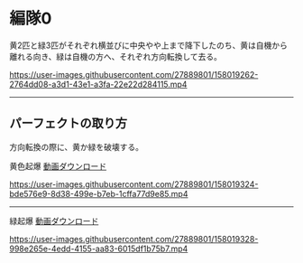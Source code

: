   # 編隊0  
  
黄2匹と緑3匹がそれぞれ横並びに中央やや上まで降下したのち、黄は自機から離れる向き、緑は自機の方へ、それぞれ方向転換して去る。  

https://user-images.githubusercontent.com/27889801/158019262-2764dd08-a3d1-43e1-a3fa-22e22d284115.mp4
___
## パーフェクトの取り方  
方向転換の際に、黄か緑を破壊する。 
  
黄色起爆 [動画ダウンロード](media/H264/form0perY.mp4?raw=true)  

https://user-images.githubusercontent.com/27889801/158019324-bde576e9-8d38-499e-b7eb-1cffa77d9e85.mp4
___  
緑起爆 [動画ダウンロード](media/H264/form0perG.mp4?raw=true)  

https://user-images.githubusercontent.com/27889801/158019328-998e265e-4edd-4155-aa83-6015df1b75b7.mp4

